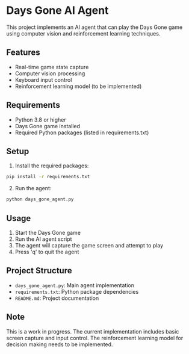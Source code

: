 # Days Gone AI Agent

This project implements an AI agent that can play the Days Gone game using computer vision and reinforcement learning techniques.

## Features

- Real-time game state capture
- Computer vision processing
- Keyboard input control
- Reinforcement learning model (to be implemented)

## Requirements

- Python 3.8 or higher
- Days Gone game installed
- Required Python packages (listed in requirements.txt)

## Setup

1. Install the required packages:

```bash
pip install -r requirements.txt
```

2. Run the agent:

```bash
python days_gone_agent.py
```

## Usage

1. Start the Days Gone game
2. Run the AI agent script
3. The agent will capture the game screen and attempt to play
4. Press 'q' to quit the agent

## Project Structure

- `days_gone_agent.py`: Main agent implementation
- `requirements.txt`: Python package dependencies
- `README.md`: Project documentation

## Note

This is a work in progress. The current implementation includes basic screen capture and input control. The reinforcement learning model for decision making needs to be implemented.
